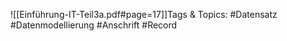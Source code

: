 
![[Einführung-IT-Teil3a.pdf#page=17]]Tags & Topics:
   #Datensatz
   #Datenmodellierung
   #Anschrift
   #Record